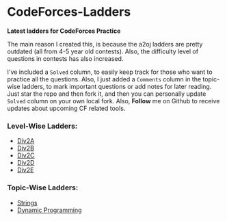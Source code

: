 # CodeForces-Ladders
**Latest ladders for CodeForces Practice**


The main reason I created this, is because the a2oj ladders are pretty outdated (all from 4-5 year old contests). 
Also, the difficulty level of questions in contests has also increased.

I've included a `Solved` column, to easily keep track for those who want to practice all the questions. 
Also, I just added a `Comments` column in the topic-wise ladders, to mark important questions or add notes for later reading. 
Just star the repo and then fork it, and then you can personally update `Solved` column on your own local fork. 
Also, **Follow** me on Github to receive updates about upcoming CF related tools.

### Level-Wise Ladders:
* [Div2A](https://github.com/karansinghgit/CodeForces-Ladders/blob/master/div2A.md)
* [Div2B](https://github.com/karansinghgit/CodeForces-Ladders/blob/master/div2B.md)
* [Div2C](https://github.com/karansinghgit/CodeForces-Ladders/blob/master/div2C.md)
* [Div2D](https://github.com/karansinghgit/CodeForces-Ladders/blob/master/div2D.md)
* [Div2E](https://github.com/karansinghgit/CodeForces-Ladders/blob/master/div2E.md)

### Topic-Wise Ladders:
* [Strings](https://github.com/karansinghgit/CodeForces-Ladders/blob/master/strings.md)
* [Dynamic Programming](https://github.com/karansinghgit/CodeForces-Ladders/blob/master/dynamicProgramming.md)
